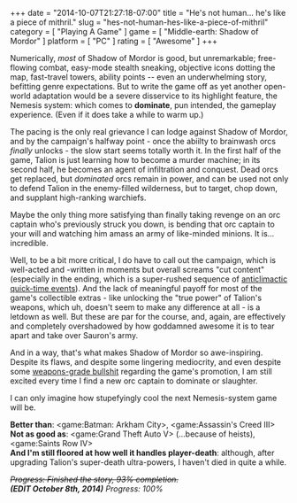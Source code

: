 +++
date = "2014-10-07T21:27:18-07:00"
title = "He's not human... he's like a piece of mithril."
slug = "hes-not-human-hes-like-a-piece-of-mithril"
category = [ "Playing A Game" ]
game = [ "Middle-earth: Shadow of Mordor" ]
platform = [ "PC" ]
rating = [ "Awesome" ]
+++

Numerically, <i>most</i> of Shadow of Mordor is good, but unremarkable; free-flowing combat, easy-mode stealth sneaking, objective icons dotting the map, fast-travel towers, ability points -- even an underwhelming story, befitting genre expectations.  But to write the game off as yet another open-world adaptation would be a severe disservice to its highlight feature, the Nemesis system: which comes to <b>dominate</b>, pun intended, the gameplay experience.  (Even if it does take a while to warm up.)

The pacing is the only real grievance I can lodge against Shadow of Mordor, and by the campaign's halfway point - once the abiilty to brainwash orcs <i>finally</i> unlocks - the slow start seems totally worth it.  In the first half of the game, Talion is just learning how to become a murder machine; in its second half, he becomes an agent of infiltration and conquest.  Dead orcs get replaced, but <i>dominated</i> orcs remain in power, and can be used not only to defend Talion in the enemy-filled wilderness, but to target, chop down, and supplant high-ranking warchiefs.

Maybe the only thing more satisfying than finally taking revenge on an orc captain who's previously struck you down, is bending that orc captain to your will and watching him amass an army of like-minded minions.  It is... incredible.

Well, to be a bit more critical, I do have to call out the campaign, which is well-acted and -written in moments but overall screams "cut content" (especially in the ending, which is a super-rushed sequence of [anticlimactic quick-time events](game:Wet)).  And the lack of meaningful payoff for most of the game's collectible extras - like unlocking the "true power" of Talion's weapons, which uh, doesn't seem to make any difference at all - is a letdown as well.  But these are par for the course, and, again, are effectively and completely overshadowed by how goddamned awesome it is to tear apart and take over Sauron's army.

And in a way, that's what makes Shadow of Mordor so awe-inspiring.  Despite its flaws, and despite some lingering mediocrity, and even despite some <a href="http://www.vg247.com/2014/10/07/shadow-of-mordor-promotion-under-fire/">weapons-grade bullshit</a> regarding the game's promotion, I am still excited every time I find a new orc captain to dominate or slaughter.

I can only imagine how stupefyingly cool the next Nemesis-system game will be.

<b>Better than</b>: <game:Batman: Arkham City>, <game:Assassin's Creed III>  
<b>Not as good as</b>: <game:Grand Theft Auto V> (...because of heists), <game:Saints Row IV>  
<b>And I'm still floored at how well it handles player-death</b>: although, after upgrading Talion's super-death ultra-powers, I haven't died in quite a while.

<s><i>Progress: Finished the story, 93% completion.</i></s>  
<i><b>(EDIT October 8th, 2014)</b> Progress: 100%</i>